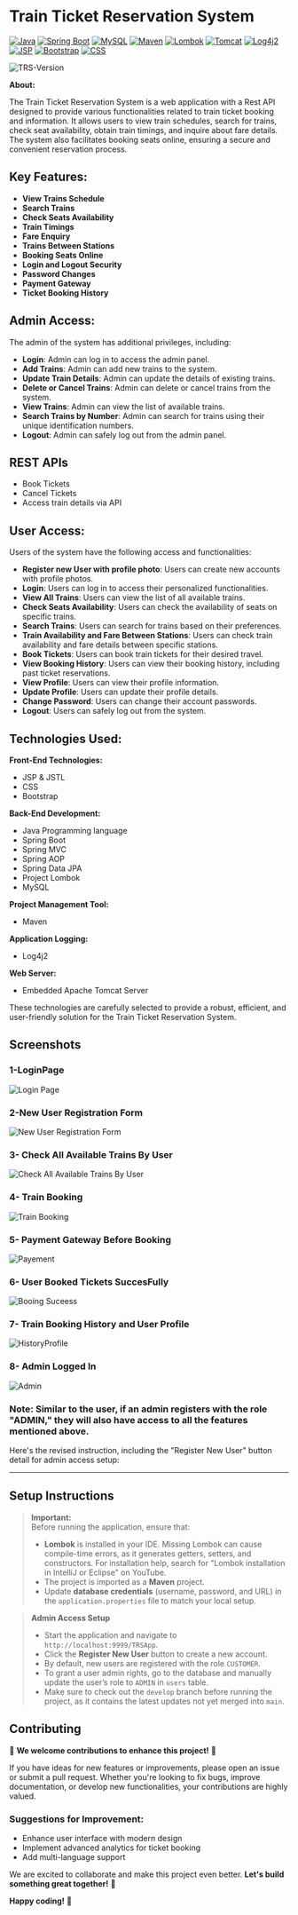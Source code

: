 # Train Ticket Reservation System

[![Java](https://img.shields.io/badge/Java-17-blue)](https://www.oracle.com/java/technologies/javase-jdk17-downloads.html)
[![Spring Boot](https://img.shields.io/badge/Spring%20Boot-2.7.13-green)](https://spring.io/projects/spring-boot)
[![MySQL](https://img.shields.io/badge/MySQL-8.0-blue)](https://www.mysql.com/)
[![Maven](https://img.shields.io/badge/Maven-3.8.4-red)](https://maven.apache.org/)
[![Lombok](https://img.shields.io/badge/Lombok-1.18.34-white)](https://projectlombok.org/download)
[![Tomcat](https://img.shields.io/badge/Tomcat-9.0-orange)](https://tomcat.apache.org/)
[![Log4j2](https://img.shields.io/badge/Log4j2-2.20.0-yellow)](https://logging.apache.org/log4j/2.x/)
[![JSP](https://img.shields.io/badge/JSP-2.3-blue)](https://www.oracle.com/java/technologies/java-server-pages.html)
[![Bootstrap](https://img.shields.io/badge/Bootstrap-5.3.0-purple)](https://getbootstrap.com/)
[![CSS](https://img.shields.io/badge/CSS-3.0-blue)](https://www.w3.org/Style/CSS/)

![TRS-Version](https://img.shields.io/badge/Version-v3.0.0-blue)

**About:**

The Train Ticket Reservation System is a web application with a Rest API  designed to provide various functionalities related to train ticket booking and information. It allows users to view train schedules, search for trains, check seat availability, obtain train timings, and inquire about fare details. The system also facilitates booking seats online, ensuring a secure and convenient reservation process.
 
## Key Features: 

- **View Trains Schedule**
- **Search Trains**
- **Check Seats Availability**
- **Train Timings**
- **Fare Enquiry**
- **Trains Between Stations**
- **Booking Seats Online**
- **Login and Logout Security**
- **Password Changes**
- **Payment Gateway**
- **Ticket Booking History**

## Admin Access:
The admin of the system has additional privileges, including:

- **Login**: Admin can log in to access the admin panel.
- **Add Trains**: Admin can add new trains to the system.
- **Update Train Details**: Admin can update the details of existing trains.
- **Delete or Cancel Trains**: Admin can delete or cancel trains from the system.
- **View Trains**: Admin can view the list of available trains.
- **Search Trains by Number**: Admin can search for trains using their unique identification numbers.
- **Logout**: Admin can safely log out from the admin panel.


## REST APIs
- Book Tickets 
- Cancel Tickets 
- Access train details via API

## User Access:
Users of the system have the following access and functionalities:

- **Register new User with profile photo**: Users can create new accounts with profile photos.
- **Login**: Users can log in to access their personalized functionalities.
- **View All Trains**: Users can view the list of all available trains.
- **Check Seats Availability**: Users can check the availability of seats on specific trains.
- **Search Trains**: Users can search for trains based on their preferences.
- **Train Availability and Fare Between Stations**: Users can check train availability and fare details between specific stations.
- **Book Tickets**: Users can book train tickets for their desired travel.
- **View Booking History**: Users can view their booking history, including past ticket reservations.
- **View Profile**: Users can view their profile information.
- **Update Profile**: Users can update their profile details.
- **Change Password**: Users can change their account passwords.
- **Logout**: Users can safely log out from the system.

## Technologies Used:
 
**Front-End Technologies:**

- JSP & JSTL
- CSS 
- Bootstrap

**Back-End Development:**

- Java Programming language
- Spring Boot
- Spring MVC 
- Spring AOP 
- Spring Data JPA
- Project Lombok
- MySQL

**Project Management Tool:**

- Maven

**Application Logging:**

- Log4j2

**Web Server:**

- Embedded Apache Tomcat Server
  
These technologies are carefully selected to provide a robust, efficient, and user-friendly solution for the Train Ticket Reservation System.

## Screenshots

### 1-LoginPage
![Login Page](images/1.login-page.png)

### 2-New User Registration Form
![New User Registration Form](images/2.UserRegistartionForm.png)

### 3- Check All Available Trains By User
![Check All Available Trains By User](images/3-user-view-apptrains.png)

### 4- Train Booking
![Train Booking](images/4-proceeding-withBooking.png)

### 5- Payment Gateway Before Booking
![Payement](images/5-payment-gateWay.png)

### 6- User Booked Tickets SuccesFully
![Booing Suceess](images/6.TicketSucccess.png)

### 7- Train Booking History and User Profile
![HistoryProfile](images/7-BokingHistory-And-Profile.png)

### 8- Admin Logged In
![Admin](images/9-admin-loggedIn.png)

### Note: Similar to the user, if an admin registers with the role "ADMIN," they will also have access to all the features mentioned above.

Here's the revised instruction, including the "Register New User" button detail for admin access setup:

---

## Setup Instructions

> **Important:**  
> Before running the application, ensure that:
> - **Lombok** is installed in your IDE. Missing Lombok can cause compile-time errors, as it generates getters, setters, and constructors. For installation help, search for "Lombok installation in IntelliJ or Eclipse" on YouTube.
> - The project is imported as a **Maven** project.
> - Update **database credentials** (username, password, and URL) in the `application.properties` file to match your local setup.

> **Admin Access Setup**  
> - Start the application and navigate to `http://localhost:9999/TRSApp`.
> - Click the **Register New User** button to create a new account.
> - By default, new users are registered with the role `CUSTOMER`.  
> - To grant a user admin rights, go to the database and manually update the user’s role to `ADMIN` in `users` table.
> - Make sure to check out the `develop` branch before running the project, as it contains the latest updates not yet merged into `main`.




## Contributing

🚀 **We welcome contributions to enhance this project!** 🚀

If you have ideas for new features or improvements, please open an issue or submit a pull request. Whether you're looking to fix bugs, improve documentation, or develop new functionalities, your contributions are highly valued.

### Suggestions for Improvement:
- Enhance user interface with modern design
- Implement advanced analytics for ticket booking
- Add multi-language support

We are excited to collaborate and make this project even better. **Let's build something great together!** 💪

**Happy coding!** 🎉
